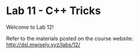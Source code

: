 # Lab 11 - C++ Tricks

Welcome to Lab 12!

Refer to the materials posted on the course website: http://dsl.mwisely.xyz/labs/12/
